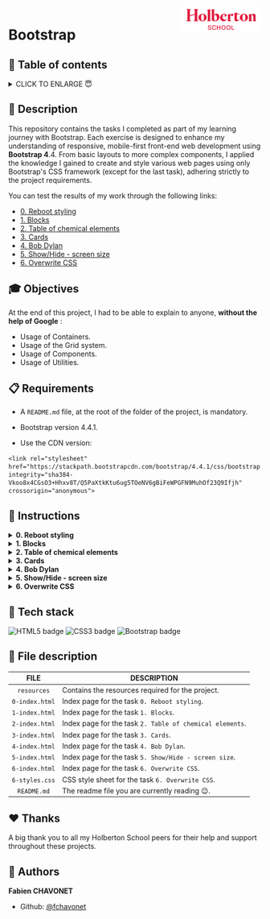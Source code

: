 <img  height="50px" align="right" src="https://raw.githubusercontent.com/fchavonet/fchavonet/main/resources/images/logo-holberton_school.png" alt="Holberton School logo">

# Bootstrap

## 🔖 Table of contents

<details>
        <summary>
        CLICK TO ENLARGE 😇
        </summary>
        📄 <a href="#description">Description</a>
        <br>
        🎓 <a href="#objectives">Objectives</a>
        <br>
        📋 <a href="#requirements">Requirements</a>
        <br>
        📝 <a href="#instructions">Instructions</a>
        <br>
        🔨 <a href="#tech-stack">Tech stack</a>
        <br>
        📂 <a href="#files-description">Files description</a>
        <br>
        ♥️ <a href="#thanks">Thanks</a>
        <br>
        👷 <a href="#authors">Authors</a>
</details>

## 📄 <span id="description">Description</span>

This repository contains the tasks I completed as part of my learning journey with Bootstrap. Each exercise is designed to enhance my understanding of responsive, mobile-first front-end web development using **Bootstrap 4**.4. From basic layouts to more complex components, I applied the knowledge I gained to create and style various web pages using only Bootstrap's CSS framework (except for the last task), adhering strictly to the project requirements.

You can test the results of my work through the following links:

- [0. Reboot styling](https://fchavonet.github.io/holbertonschool-web_front_end/Bootstrap/0-index.html)
- [1. Blocks](https://fchavonet.github.io/holbertonschool-web_front_end/Bootstrap/1-index.html)
- [2. Table of chemical elements](https://fchavonet.github.io/holbertonschool-web_front_end/Bootstrap/2-index.html)
- [3. Cards](https://fchavonet.github.io/holbertonschool-web_front_end/Bootstrap/3-index.html)
- [4. Bob Dylan](https://fchavonet.github.io/holbertonschool-web_front_end/Bootstrap/4-index.html)
- [5. Show/Hide - screen size](https://fchavonet.github.io/holbertonschool-web_front_end/Bootstrap/5-index.html)
- [6. Overwrite CSS](https://fchavonet.github.io/holbertonschool-web_front_end/Bootstrap/6-index.html)

## 🎓 <span id="objectives">Objectives</span>

At the end of this project, I had to be able to explain to anyone, **without the help of Google** :

- Usage of Containers.
- Usage of the Grid system.
- Usage of Components.
- Usage of Utilities.

## 📋 <span id="requirements">Requirements</span>

- A `README.md` file, at the root of the folder of the project, is mandatory.
-  Bootstrap version 4.4.1.

- Use the CDN version:

```
<link rel="stylesheet" href="https://stackpath.bootstrapcdn.com/bootstrap/4.4.1/css/bootstrap.min.css" integrity="sha384-Vkoo8x4CGsO3+Hhxv8T/Q5PaXtkKtu6ug5TOeNV6gBiFeWPGFN9MuhOf23Q9Ifjh" crossorigin="anonymous">
```

## 📝 <span id="instructions">Instructions</span>

<details>
    <summary>
        <b>0. Reboot styling</b>
    </summary>
    <br>

From this HTML:

```
<!DOCTYPE html>
<html lang="en" dir="ltr">
    <head>
        <meta charset="utf-8">
        <meta name="viewport" content="width=device-width, initial-scale=1, viewport-fit=cover">
        <title>Holberton - Web Stack - Bootstrap</title>
        <meta name="description" content="Bootstrap is a free and open-source CSS framework">

        <style>
            .my-container {
                background-color: #FF0000;
            }
        </style>
    </head>
    <body>

        <div class="my-container">
            <h1>Hello</h1>
            <h2>Holberton</h2>
            <p>Lorem ipsum dolor sit amet, consectetur adipiscing elit. Aliquam placerat eleifend nulla, quis imperdiet lacus. Donec tempor lorem enim, sit amet tempus purus euismod sit amet. Nam laoreet quis purus a consequat. Quisque interdum bibendum varius. Praesent lobortis eros sit amet tortor varius elementum. Fusce eget varius ex. Cras id lectus consectetur, bibendum dolor in, hendrerit lacus. Praesent rutrum, odio id tincidunt fringilla, dolor eros condimentum lacus, blandit molestie massa velit hendrerit risus. Nam ex nunc, ultrices id nisi consectetur, mattis imperdiet purus. Sed tempus ullamcorper nisi, vitae pulvinar nunc varius eu. Maecenas ut volutpat lectus.</p>
            <ul>
                <li>Lorem ipsum dolor sit amet, consectetur adipiscing elit.</li>
                <li>Phasellus quis dolor sed ligula porttitor fringilla.</li>
                <li>
                    <ul>
                        <li>Integer vulputate arcu quis luctus condimentum.</li>
                        <li>Integer commodo turpis non ligula viverra, ut sagittis elit ornare.</li>
                    </ul>
                </li>
                <li>Etiam porttitor justo in diam elementum, nec mollis tellus viverra.</li>
                <li>Vivamus non ligula quis dui auctor sagittis.</li>
            </ul>
        </div>

    </body>
</html>
```

Add Bootstrap to reset the CSS styling.

Your final page must look like this:

<img src="./resources/images/task0-reboot_styling.jpg" alt="Reboot styling screenshot">

#
**Repo:**
- GitHub repository: `holbertonschool-web_front_end`.
- Directory: `Bootstrap`.
- File: `0-index.html`.
<hr>
</details>

<details>
    <summary>
        <b>1. Blocks</b>
    </summary>
    <br>

From this HTML:

```
<!DOCTYPE html>
<html lang="en" dir="ltr">
    <head>
        <meta charset="utf-8">
        <meta name="viewport" content="width=device-width, initial-scale=1, viewport-fit=cover">
        <title>Holberton - Web Stack - Bootstrap</title>
        <meta name="description" content="Bootstrap is a free and open-source CSS framework">

        <link rel="stylesheet" href="https://stackpath.bootstrapcdn.com/bootstrap/4.4.1/css/bootstrap.min.css" integrity="sha384-Vkoo8x4CGsO3+Hhxv8T/Q5PaXtkKtu6ug5TOeNV6gBiFeWPGFN9MuhOf23Q9Ifjh" crossorigin="anonymous">
    </head>
    <body>
        <div>
            <div>Primary</div>
            <div>Success</div>
            <div>Danger</div>
            <div>Warning</div>
        </div>

        <hr />

        <div>
            <div>Primary</div>
            <div>Success</div>
            <div>Danger</div>
            <div>Warning</div>
        </div>

        <hr />

        <div>
            <div>Primary</div>
            <div>Success</div>
            <div>Danger</div>
        </div>

        <hr />

        <div>
            <div>Primary</div>
            <div>Success</div>
            <div>Danger</div>
            <div>Warning</div>
        </div>

        <hr/>

        <div>
            <div>Primary</div>
            <div>Success</div>
        </div>

        <hr/>

        <div>
            <div>Primary</div>
            <div>Success</div>
            <div>Danger</div>
        </div>
    </body>
</html>
```

Build this responsive web page:

<img src="./resources/images/task1-blocks.gif" alt="Blocks screenshot">

**Requirements:**

- You are not allow to define any styling in a CSS file, in head or inline - only Bootstrap classes.
- You can not change the HTML structure - only adding classes is allowed.

**Behaviors/styles:**

For all cells of all rows:

- Padding at `.5rem`.
- Background color of the name of the cell.
- Text centered and white.

**First line:**

- Each cell has the same width.
- Screen >= 992px: display like 4 columns in one line.
- Screen < 992px: display like 4 lines in one column.

**Second line:**

- Each cell has the same width.
- Screen >= 576px: display like 4 columns in one line.
- Screen < 576px: display like 4 lines in one column.

**Third line:**

- The last cell is taking 50% of the width screen.
- The middle cell has 2 times the size of the first cell.
- Screen >= 992px: display like 3 columns in one line.
- Screen < 992px: display like 3 lines in one column.

**Fourth line:**

- Different order (from left to right) based on the size.
- Screen >= 1200px: Primary -> Success -> Danger -> Warning.
- Screen between 992px and 1200px: Warning -> Primary -> Success -> Danger.
- Screen between 768px and 992px: Danger -> Warning -> Primary -> Success.
- Screen <= 768px: Success -> Danger -> Warning -> Primary.

**Fifth line:**

- Each cell has the same width (~16% of the screen).
- Screen >= 768px: display like 2 columns on each side of the screen in one line.
- Screen < 768px: display like 2 lines in one column.

**Last line:**

- Each cell has the same width (~16% of the screen).
- Screen >= 768px: display like 3 columns in one line with the space between the first and middle cell 2 times bigger than the space between the middle cell and the last cell.
- Screen < 768px: display like 3 lines in one column.

#
**Repo:**
- GitHub repository: `holbertonschool-web_front_end`.
- Directory: `Bootstrap`.
- File: `1-index.html`.
<hr>
</details>

<details>
    <summary>
        <b>2. Table of chemical elements</b>
    </summary>
    <br>

From this HTML:

```
<!DOCTYPE html>
<html lang="en" dir="ltr">
    <head>
        <meta charset="utf-8">
        <meta name="viewport" content="width=device-width, initial-scale=1, viewport-fit=cover">
        <title>Holberton - Web Stack - Bootstrap</title>
        <meta name="description" content="Bootstrap is a free and open-source CSS framework">

        <link rel="stylesheet" href="https://stackpath.bootstrapcdn.com/bootstrap/4.4.1/css/bootstrap.min.css" integrity="sha384-Vkoo8x4CGsO3+Hhxv8T/Q5PaXtkKtu6ug5TOeNV6gBiFeWPGFN9MuhOf23Q9Ifjh" crossorigin="anonymous">
    </head>
    <body>
        <header>
            <ul>
                <li>
                    <a href="/">
                        <img src="https://via.placeholder.com/150x50" />
                    </a>
                </li>
                <li>
                    <a href="#">Chemical elements</a>
                </li>
                <li>
                    <a href="#">Profile</a>
                </li>
            </ul>
        </header>

        <main>
            <section>
                <div role="alert">
                    <h4>List of chemical elements</h4>
                    <p>This is a list of the 5 first chemical elements which have been identified as of 2019.</p>
                    <hr>
                    <p>A popular visualization of all 118 elements is <a href="https://en.wikipedia.org/wiki/Periodic_table">the periodic table of the elements</a>.</p>
                </div>
            </section>

            <section>
                <h1>Chemical elements <span>only 5</span></h1>

                <div>
                    <table>
                        <thead>
                            <tr>
                                <th scope="col">Atomic number</th>
                                <th scope="col">Symbol</th>
                                <th scope="col">Element</th>
                                <th scope="col">Origin of name</th>
                                <th scope="col">Group</th>
                                <th scope="col">Period</th>
                                <th scope="col">Atomic weight</th>
                                <th scope="col">Density</th>
                                <th scope="col">Melting point</th>
                                <th scope="col">Boiling point</th>
                                <th scope="col">Specific heat capacity</th>
                                <th scope="col">Electro­negativity</th>
                                <th scope="col">Abundance in Earth's crust</th>
                            </tr>
                        </thead>
                        <tbody>
                            <tr>
                                <td>1</td>
                                <td>H</td>
                                <td>Hydrogen</td>
                                <td>Greek elements <i>hydro-</i> and <i>-gen</i>, meaning 'water-forming'</td>
                                <td>1</td>
                                <td>1</td>
                                <td>1.008</td>
                                <td>0.00008988</td>
                                <td>14.01</td>
                                <td>20.28</td>
                                <td>14.304</td>
                                <td>2.20</td>
                                <td>1400</td>
                            </tr>
                            <tr>
                                <td>2</td>
                                <td>He</td>
                                <td>Helium</td>
                                <td>Greek <i>hḗlios</i>, 'sun'</td>
                                <td>18</td>
                                <td>1</td>
                                <td>4.002602</td>
                                <td>0.0001785</td>
                                <td>—</td>
                                <td>4.22</td>
                                <td>5.193</td>
                                <td>–</td>
                                <td>0.008</td>
                            </tr>
                            <tr>
                                <td>3</td>
                                <td>Li</td>
                                <td>Lithium</td>
                                <td>Greek <i>líthos</i>, 'stone'</td>
                                <td>1</td>
                                <td>2</td>
                                <td>6.94</td>
                                <td>0.534</td>
                                <td>453.69</td>
                                <td>1560</td>
                                <td>3.582</td>
                                <td>0.98</td>
                                <td>20</td>
                            </tr>
                            <tr>
                                <td>4</td>
                                <td>Be</td>
                                <td>Beryllium</td>
                                <td>Beryl, a mineral (ultimately from the name of Belur in southern India)</td>
                                <td>2</td>
                                <td>2</td>
                                <td>9.0121831</td>
                                <td>1.85</td>
                                <td>1560</td>
                                <td>2742</td>
                                <td>1.825</td>
                                <td>1.57</td>
                                <td>2.8</td>
                            </tr>
                            <tr>
                                <td>5</td>
                                <td>B</td>
                                <td>Boron</td>
                                <td>Borax, a mineral (from Arabic <i>bawraq</i>)</td>
                                <td>13</td>
                                <td>2</td>
                                <td>10.81</td>
                                <td>2.34</td>
                                <td>2349</span></td>
                                <td>4200</td>
                                <td>1.026</td>
                                <td>2.04</td>
                                <td>10</td>
                            </tr>
                        </tbody>
                    </table>
                </div>
            </section>
        </main>
    </body>
</html>
```

Build this responsive web page:

<img src="./resources/images/task2-chemical_elements.png" alt="Blocks screenshot">
<img src="./resources/images/task2-chemical_elements.gif" alt="Responsive screenshot">

**Requirements:**

- You are not allow to define any styling in a CSS file, in head or inline - only Bootstrap classes.
- You can not change the HTML structure - only adding classes is allowed.

**Behaviors/styles:**

- Header:
    - With border bottom.
    - Padding `.5rem` and margin bottom `1rem`.
    - Background color “light”.
    - Horizontal listing, no margin bottom:
        - First item aligned on the left with a border rounded image.
        - 2 other items aligned on the right with 2 links (aligned vertically in the middle) with a layout of a button of style “secondary”.
        - The link “Chemical elements” is active.
- The `main` block has full width, spanning the entire width of the viewport (container-fluid).
- The first `section`:
    - The `div` inside is an alert style of “info”:
        - `h4` has an alert heading style.
        - The last paragraph (containing the link) should not have any margin bottom.
- The second section:
    - `h1` has a margin bottom at `1.5rem` and margin top at `3rem`.
    - Inside the `h1`, “only 5” has a badge layout of type “info”.
    - The `div` is able to make the `table` responsive with a break at `992px`.
    - The `table` has “dark” style and hover on rows.

#
**Repo:**
- GitHub repository: `holbertonschool-web_front_end`.
- Directory: `Bootstrap`.
- File: `2-index.html`.
<hr>
</details>

<details>
    <summary>
        <b>3. Cards</b>
    </summary>
    <br>

From this HTML:

```
<!DOCTYPE html>
<html lang="en" dir="ltr">
    <head>
        <meta charset="utf-8">
        <meta name="viewport" content="width=device-width, initial-scale=1, viewport-fit=cover">
        <title>Holberton - Web Stack - Bootstrap</title>
        <meta name="description" content="Bootstrap is a free and open-source CSS framework">

        <link rel="stylesheet" href="https://stackpath.bootstrapcdn.com/bootstrap/4.4.1/css/bootstrap.min.css" integrity="sha384-Vkoo8x4CGsO3+Hhxv8T/Q5PaXtkKtu6ug5TOeNV6gBiFeWPGFN9MuhOf23Q9Ifjh" crossorigin="anonymous">

        <script src="https://code.jquery.com/jquery-3.4.1.min.js" integrity="sha256-CSXorXvZcTkaix6Yvo6HppcZGetbYMGWSFlBw8HfCJo=" crossorigin="anonymous"></script>
        <script src="https://stackpath.bootstrapcdn.com/bootstrap/4.4.1/js/bootstrap.min.js" integrity="sha384-wfSDF2E50Y2D1uUdj0O3uMBJnjuUD4Ih7YwaYd1iqfktj0Uod8GCExl3Og8ifwB6" crossorigin="anonymous"></script>
    </head>
    <body>
        <div>
            <div>
                <div>
                    <div>
                        <div>Coding</div>
                        <img src="https://via.placeholder.com/450x200" />
                        <div>
                            <h5>HTML</h5>
                            <p>Hypertext Markup Language (HTML) is the standard markup language for documents designed to be displayed in a web browser.</p>
                            <button data-toggle="modal" data-target="#playModal">Play with</button>
                        </div>
                        <div>40h</div>
                    </div>
                </div>
                <div>
                    <div>
                        <div>Coding</div>
                        <img src="https://via.placeholder.com/450x200" />
                        <div>
                            <h5>CSS</h5>
                            <p>Cascading Style Sheets (CSS) is a style sheet language used for describing the presentation of a document written in a markup language like HTML.</p>
                            <button data-toggle="modal" data-target="#playModal">Play with</button>
                        </div>
                        <div>35h</div>
                    </div>
                </div>
                <div>
                    <div>
                        <div>Coding</div>
                        <img src="https://via.placeholder.com/450x200" />
                        <div>
                            <h5>Javascript</h5>
                            <p>JavaScript, often abbreviated as JS, is a programming language that conforms to the ECMAScript specification.</p>
                            <button data-toggle="modal" data-target="#playModal">Play with</button>
                        </div>
                        <div>70h</div>
                    </div>
                </div>
            </div>
        </div>

        <!-- Modal -->
        <div id="playModal" tabindex="-1" role="dialog" aria-labelledby="playModal" aria-hidden="true">
            <div role="document">
                <div>
                    <div>
                        <h5 id="exampleModalLabel">Play with CodePen</h5>
                        <button type="button" data-dismiss="modal" aria-label="Close">
                            <span aria-hidden="true">&times;</span>
                        </button>
                    </div>
                    <div>
                        <p>
                            CodePen is an online community for testing and showcasing user-created HTML, CSS and JavaScript code snippets. 
                            It functions as an online code editor and open-source learning environment, where developers can create code snippets, called "pens," and test them.
                        </p>
                        <p>
                            It was founded in 2012 by full-stack developers Alex Vazquez and Tim Sabat and front-end designer Chris Coyier.
                            Its employees work remotely, rarely all meeting together in person. 
                        </p>
                        <p>
                            CodePen is one of the largest communities for web designers and developers to showcase their coding skills, with an estimated 330,000 registered users and 14.16 million monthly visitors.
                        </p>

                        <form>
                            <div>
                                <h5>Connect</h5>
                            </div>
                            <div>
                                <label for="username">Username</label>
                                <div>
                                    <input type="text" id="username" />
                                </div>
                            </div>
                            <div>
                                <label for="password">Password</label>
                                <div>
                                    <input type="password" id="password" />
                                </div>
                            </div>
                            <div>
                                <button type="submit">Connect</button>
                            </div>
                        </form>
                    </div>
                </div>
            </div>
        </div>
    </body>
</html>
```

Build this responsive web page:

<img src="./resources/images/task3-cards.png" alt="Cards screenshot">
<img src="./resources/images/task3-modal.png" alt="Modal screenshot">
<img src="./resources/images/task3-cards.gif" alt="Responsive screenshot">

**Requirements:**

- You are not allow to define any styling in a CSS file, in head or inline - only Bootstrap classes.
- You can not change the HTML structure - only adding classes is allowed.

**Behaviors/styles:**

- The first `div` is a container with a break at `992px` and padding of `3rem`.
    - Inside, card is in row until `576px` where it will switch to column.
    - Each card has a spacing of `1.5rem` on top.
    - The text “Coding” is a card header.
    - Language name (card title) and description (card text) are inside a card body.
    - Duration in hour is a card footer.
    - Also, the button “Play with” has the “danger” layout and should open a modal.
- The second `div` is the modal:
    - Centered vertically and horizontally.
    - The `form` has a border on top and a padding on top of `1rem`:
        - Each items of the `form` are grouped.
        - The final rendering of the form must be the same as the screen (label on the left, color style, etc..).

#
**Repo:**
- GitHub repository: `holbertonschool-web_front_end`.
- Directory: `Bootstrap`.
- File: `3-index.html`.
<hr>
</details>

<details>
    <summary>
        <b>4. Bob Dylan</b>
    </summary>
    <br>

From this HTML:

```
<!DOCTYPE html>
<html lang="en" dir="ltr">
    <head>
        <meta charset="utf-8">
        <meta name="viewport" content="width=device-width, initial-scale=1, viewport-fit=cover">
        <title>Holberton - Web Stack - Bootstrap</title>
        <meta name="description" content="Bootstrap is a free and open-source CSS framework">

        <link rel="stylesheet" href="https://stackpath.bootstrapcdn.com/bootstrap/4.4.1/css/bootstrap.min.css" integrity="sha384-Vkoo8x4CGsO3+Hhxv8T/Q5PaXtkKtu6ug5TOeNV6gBiFeWPGFN9MuhOf23Q9Ifjh" crossorigin="anonymous">

        <script src="https://code.jquery.com/jquery-3.4.1.min.js" integrity="sha256-CSXorXvZcTkaix6Yvo6HppcZGetbYMGWSFlBw8HfCJo=" crossorigin="anonymous"></script>
        <script src="https://stackpath.bootstrapcdn.com/bootstrap/4.4.1/js/bootstrap.min.js" integrity="sha384-wfSDF2E50Y2D1uUdj0O3uMBJnjuUD4Ih7YwaYd1iqfktj0Uod8GCExl3Og8ifwB6" crossorigin="anonymous"></script>
    </head>
    <body>
        <div>
            <h1>Bob Dylan</h1>

            <ul>
                <li>
                    <a>Introduction</a>
                </li>
                <li>
                    <a>Discography</a>
                </li>
            </ul>
            <div>

                <div>
                    <p>
                        Bob Dylan (born Robert Allen Zimmerman; May 24, 1941) is an American singer-songwriter, author, and visual artist who has been a major figure in popular culture for more than fifty years. 
                    </p>
                    <p>
                        Much of his most celebrated work dates from the 1960s, when songs such as "Blowin' in the Wind" (1963) and "The Times They Are a-Changin'" (1964) became anthems for the civil rights movement and anti-war movement. 
                        His lyrics during this period incorporated a wide range of political, social, philosophical, and literary influences, defied pop-music conventions and appealed to the burgeoning counterculture.
                    </p>
                </div>

                <div>
                    <ul>
                        <li>
                            <a>Bob Dylan <em>(1962)</em></a>
                            <div>
                                <p>
                                    Bob Dylan is the debut studio album by American singer-songwriter Bob Dylan, released on March 19, 1962 by Columbia Records. Produced by Columbia's legendary talent scout John H. Hammond, who signed Dylan to the label, the album features folk standards, plus two original compositions, "Talkin' New York" and "Song to Woody".
                                </p>
                            </div>
                        </li>

                        <li>
                            <a>The Freewheelin' Bob Dylan <em>(1963)</em></a>
                            <div>
                                <p>
                                    The Freewheelin' Bob Dylan is the second studio album by American singer-songwriter Bob Dylan, released on May 27, 1963 by Columbia Records. Whereas his self-titled debut album Bob Dylan had contained only two original songs, Freewheelin' represented the beginning of Dylan's writing contemporary words to traditional melodies. Eleven of the thirteen songs on the album are Dylan's original compositions. The album opens with "Blowin' in the Wind", which became an anthem of the 1960s, and an international hit for folk trio Peter, Paul & Mary soon after the release of Freewheelin'. The album featured several other songs which came to be regarded as among Dylan's best compositions and classics of the 1960s folk scene: "Girl from the North Country", "Masters of War", "A Hard Rain's a-Gonna Fall" and "Don't Think Twice, It's All Right".
                                </p>
                            </div>
                        </li>

                        <li>
                            <a>The Times They Are a-Changin' <em>(1964)</em></a>
                            <div>
                                <p>
                                    The Times They Are a-Changin' is the third studio album by American singer-songwriter Bob Dylan, released on January 13, 1964 by Columbia Records. Whereas his previous albums Bob Dylan and The Freewheelin' Bob Dylan consisted of original material among cover songs, Dylan's third album was the first to feature only original compositions. The album consists mostly of stark, sparsely arranged ballads concerning issues such as racism, poverty, and social change. The title track is one of Dylan's most famous; many feel that it captures the spirit of social and political upheaval that characterized the 1960s.
                                </p>
                            </div>
                        </li>

                        <li>
                            <a>Another Side of Bob Dylan <em>(1964)</em></a>
                            <div>
                                <p>
                                    Another Side of Bob Dylan is the fourth studio album by American singer and songwriter Bob Dylan, released on August 8, 1964 by Columbia Records.
                                </p>
                            </div>
                        </li>
                    </ul>
                </div>
            </div>
        </div>
    </body>
</html>
```

Build this responsive web page:

<img src="./resources/images/task4-bob_dylan-introduction.png" alt="Introduction screenshot">
<img src="./resources/images/task4-bob_dylen-discography.png" alt="Discography screenshot">
<img src="./resources/images/task4-bob_dylan-listg-roup.png" alt="Group-list screenshot">
<img src="./resources/images/task4-bob_dylan.gif" alt="Responsive screenshot">

**Requirements:**

- You are not allow to define any styling in a CSS file, in head or inline - only Bootstrap classes.
- You can not change the HTML structure - only adding classes is allowed.

**Behaviors/styles:**

- Body background is dark.
- All elements are inside a `div` container with a break at `960px`, background color light and a padding of `1rem`.
- `h1` has a margin bottom and top of `1.5rem`.
- `ul` is a tabs navigation with the first item active by default.
- The `div` after the `ul` is the container of tabs content with a background of color white and padding of `1rem`.
- The switch between tab contents is animated with a fade.
- In the tab “Discography”:
    - The list of discs has a grouped layout.
    - Each disc name has a link that extends or collapses description.

#
**Repo:**
- GitHub repository: `holbertonschool-web_front_end`.
- Directory: `Bootstrap`.
- File: `4-index.html`.
<hr>
</details>

<details>
    <summary>
        <b>5. Show/Hide - screen size</b>
    </summary>
    <br>

From this HTML:

```
<!DOCTYPE html>
<html lang="en" dir="ltr">
    <head>
        <meta charset="utf-8">
        <meta name="viewport" content="width=device-width, initial-scale=1, viewport-fit=cover">
        <title>Holberton - Web Stack - Bootstrap</title>
        <meta name="description" content="Bootstrap is a free and open-source CSS framework">

        <link rel="stylesheet" href="https://stackpath.bootstrapcdn.com/bootstrap/4.4.1/css/bootstrap.min.css" integrity="sha384-Vkoo8x4CGsO3+Hhxv8T/Q5PaXtkKtu6ug5TOeNV6gBiFeWPGFN9MuhOf23Q9Ifjh" crossorigin="anonymous">
    </head>
    <body>
        <h1>Small title</h1>
        <h1>Big title</h1>

        <div>
            <div>Left</div>
            <div>Middle</div>
            <div>Right</div>
        </div>

    </body>
</html>
```

Build this responsive web page:

<img src="./resources/images/task5-show-hide.gif" alt="Responsive screenshot">

**Requirements:**

- You are not allow to define any styling in a CSS file, in head or inline - only Bootstrap classes.
- You can not change the HTML structure - only adding classes is allowed.

**Behaviors/styles:**

- `Big title` is displayed only for width screen > 768px.
- `Small title` is displayed only for width screen <= 768px.
- first `div` should:
    - Be centered as container and take the full width when the width of the screen <= 768px.
    - Have “info color” background.
    - Have some padding on the 4 directions.
    - Have borders of the “info color” and rounded.
- “Left div” should:
    - Be aligned on the left.
    - Have light text color.
    - Have light border on the bottom and right.
    - Have some padding on the 4 directions.
- “Middle div” should:
    - Be aligned in the center.
    - Have light text color.
    - Have light border on the bottom, left and right.
    - Have some padding on the 4 directions.
    - Have shadow.
    - Disappear when the width of the screen <= 768px.
- “Right div” should:
    - Be aligned on the right.
    - Have light text color.
    - Have light border on the bottom and left.
    - Have some padding on the 4 directions.

#
**Repo:**
- GitHub repository: `holbertonschool-web_front_end`.
- Directory: `Bootstrap`.
- File: `5-index.html`.
<hr>
</details>

<details>
    <summary>
        <b>6. Overwrite CSS</b>
    </summary>
    <br>

From this HTML:

```
<!DOCTYPE html>
<html lang="en" dir="ltr">
    <head>
        <meta charset="utf-8">
        <meta name="viewport" content="width=device-width, initial-scale=1, viewport-fit=cover">
        <title>Holberton - Web Stack - Bootstrap</title>
        <meta name="description" content="Bootstrap is a free and open-source CSS framework">

        <link rel="stylesheet" href="https://stackpath.bootstrapcdn.com/bootstrap/4.4.1/css/bootstrap.min.css" integrity="sha384-Vkoo8x4CGsO3+Hhxv8T/Q5PaXtkKtu6ug5TOeNV6gBiFeWPGFN9MuhOf23Q9Ifjh" crossorigin="anonymous">
        <link rel="stylesheet" href="6-styles.css">
    </head>
    <body>

        <div class="d-flex flex-column flex-md-row align-items-center p-3 px-md-4 mb-3 bg-white border-bottom box-shadow">
            <h5 class="my-0 mr-md-auto font-weight-normal">Company name</h5>
            <nav class="my-2 my-md-0 mr-md-3">
                <a class="p-2 text-dark" href="#">Features</a>
                <a class="p-2 text-dark" href="#">Enterprise</a>
                <a class="p-2 text-dark" href="#">Support</a>
                <a class="p-2 text-dark" href="#">Pricing</a>
            </nav>
            <a class="btn btn-outline-primary" href="#">Sign up</a>
        </div>

        <div class="pricing-header px-3 py-3 pt-md-5 pb-md-4 mx-auto text-center">
            <h1 class="display-4">Pricing</h1>
            <p class="lead">Quickly build an effective pricing table for your potential customers with this Bootstrap example. It's built with default Bootstrap components and utilities with little customization.</p>
        </div>

        <div class="container">
            <div class="card-deck mb-3 text-center">
                <div class="card mb-4 box-shadow">
                    <div class="card-header">
                        <h4 class="my-0 font-weight-normal">Free</h4>
                    </div>
                    <div class="card-body">
                        <h1 class="card-title pricing-card-title">$0 <small class="text-muted">/ mo</small></h1>
                        <ul class="list-unstyled mt-3 mb-4">
                            <li>10 users included</li>
                            <li>2 GB of storage</li>
                            <li>Email support</li>
                            <li>Help center access</li>
                        </ul>
                        <button type="button" class="btn btn-lg btn-block btn-outline-primary">Sign up for free</button>
                    </div>
                </div>
                <div class="card mb-4 box-shadow">
                    <div class="card-header">
                        <h4 class="my-0 font-weight-normal">Pro</h4>
                    </div>
                    <div class="card-body">
                        <h1 class="card-title pricing-card-title">$15 <small class="text-muted">/ mo</small></h1>
                        <ul class="list-unstyled mt-3 mb-4">
                            <li>20 users included</li>
                            <li>10 GB of storage</li>
                            <li>Priority email support</li>
                            <li>Help center access</li>
                        </ul>
                        <button type="button" class="btn btn-lg btn-block btn-primary">Get started</button>
                    </div>
                </div>
                <div class="card mb-4 box-shadow">
                    <div class="card-header">
                        <h4 class="my-0 font-weight-normal">Enterprise</h4>
                    </div>
                    <div class="card-body">
                        <h1 class="card-title pricing-card-title">$29 <small class="text-muted">/ mo</small></h1>
                        <ul class="list-unstyled mt-3 mb-4">
                            <li>30 users included</li>
                            <li>15 GB of storage</li>
                            <li>Phone and email support</li>
                            <li>Help center access</li>
                        </ul>
                        <button type="button" class="btn btn-lg btn-block btn-primary">Contact us</button>
                    </div>
                </div>
            </div>

            <footer class="pt-4 my-md-5 pt-md-5 border-top">
                <div class="row">
                    <div class="col-12 col-md">
                        <img class="mb-2" src="https://getbootstrap.com/docs/4.0/assets/brand/bootstrap-solid.svg" alt="" width="24" height="24">
                        <small class="d-block mb-3 text-muted">© 2017-2018</small>
                    </div>
                    <div class="col-6 col-md">
                        <h5>Features</h5>
                        <ul class="list-unstyled text-small">
                            <li><a class="text-muted" href="#">Cool stuff</a></li>
                            <li><a class="text-muted" href="#">Random feature</a></li>
                            <li><a class="text-muted" href="#">Team feature</a></li>
                            <li><a class="text-muted" href="#">Stuff for developers</a></li>
                            <li><a class="text-muted" href="#">Another one</a></li>
                            <li><a class="text-muted" href="#">Last time</a></li>
                        </ul>
                    </div>
                    <div class="col-6 col-md">
                        <h5>Resources</h5>
                        <ul class="list-unstyled text-small">
                            <li><a class="text-muted" href="#">Resource</a></li>
                            <li><a class="text-muted" href="#">Resource name</a></li>
                            <li><a class="text-muted" href="#">Another resource</a></li>
                            <li><a class="text-muted" href="#">Final resource</a></li>
                        </ul>
                    </div>
                    <div class="col-6 col-md">
                        <h5>About</h5>
                        <ul class="list-unstyled text-small">
                            <li><a class="text-muted" href="#">Team</a></li>
                            <li><a class="text-muted" href="#">Locations</a></li>
                            <li><a class="text-muted" href="#">Privacy</a></li>
                            <li><a class="text-muted" href="#">Terms</a></li>
                        </ul>
                    </div>
                </div>
            </footer>
        </div>
    </body>
</html>
```

Create the custom stylesheet `6-styles.css` to match this layout:

<img src="./resources/images/task6-overwrite-large.png" alt="Overwrite large">
<img src="./resources/images/task6-overwrite-small.png" alt="Overwrite small">
<img src="./resources/images/task6-overwrite.gif" alt="Overwrite responsive">

**Requirements:**

- You are not allow to define any styling in the head or inline of the HTML.
- You can not change the HTML.

**New styles:**

- `btn-primary` has as background color set to `#E0003C` and `#BC1340` for hover/focus/active.
- `btn-outline-primary` has text and border color set to `#E0003C`.
- `a` link (no matter which color forced) has text color set to `#E0003C` normally, in hover and in focus.
- Card (card container, but also header/footer) has border color set to `#E0003C` and radius to `1rem`.
- `.text-muted` has text color set to `#8C8C8C`.

#
**Repo:**
- GitHub repository: `holbertonschool-web_front_end`.
- Directory: `Bootstrap`.
- File: `6-index.html`, `6-styles.css`.
<hr>
</details>

## 🔨 <span id="tech-stack">Tech stack</span>

<p align="left">
    <img src="https://img.shields.io/badge/HTML5-e34f26?logo=html5&logoColor=white&style=for-the-badge" alt="HTML5 badge">
    <img src="https://img.shields.io/badge/CSS3-1572b6?logo=css3&logoColor=white&style=for-the-badge" alt="CSS3 badge">
    <img src="https://img.shields.io/badge/BOOTSTRAP-7952b3?logo=bootstrap&logoColor=white&style=for-the-badge" alt="Bootstrap badge">
</p>

## 📂 <span id="files-description">File description</span>

| **FILE**       | **DESCRIPTION**                                          |
| :------------: | -------------------------------------------------------- |
| `resources`    | Contains the resources required for the project.         |
| `0-index.html` | Index page for the task `0. Reboot styling`.             |
| `1-index.html` | Index page for the task `1. Blocks`.                     |
| `2-index.html` | Index page for the task `2. Table of chemical elements`. |
| `3-index.html` | Index page for the task `3. Cards`.                      |
| `4-index.html` | Index page for the task `4. Bob Dylan`.                  |
| `5-index.html` | Index page for the task `5. Show/Hide - screen size`.    |
| `6-index.html` | Index page for the task `6. Overwrite CSS`.              |
| `6-styles.css` | CSS style sheet for the task `6. Overwrite CSS`.         |
| `README.md`    | The readme file you are currently reading 😉.           |

## ♥️ <span id="thanks">Thanks</span>

A big thank you to all my Holberton School peers for their help and support throughout these projects.

## 👷 <span id="authors">Authors</span>

**Fabien CHAVONET**
- Github: [@fchavonet](https://github.com/fchavonet)
